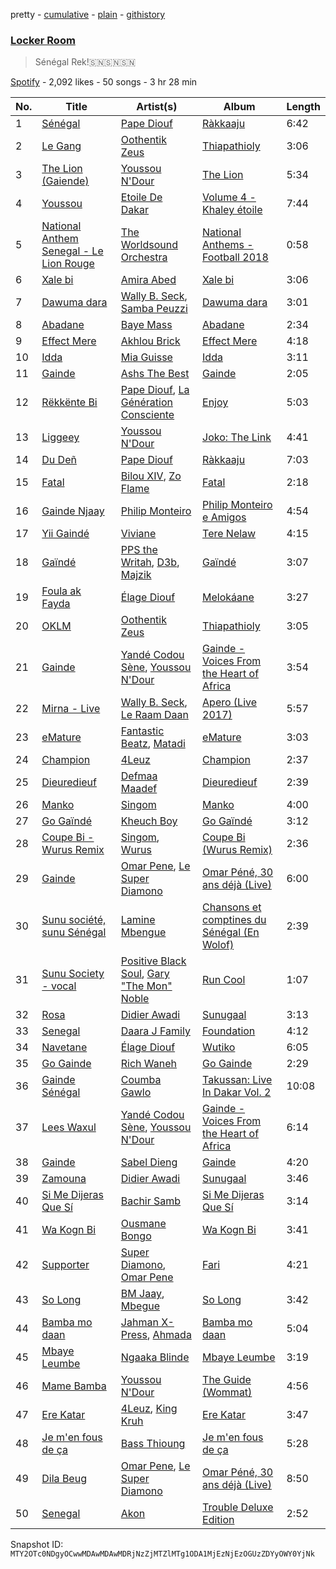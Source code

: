 pretty - [cumulative](/playlists/cumulative/37i9dQZF1DX8SaiEt4OVJw.md) - [plain](/playlists/plain/37i9dQZF1DX8SaiEt4OVJw) - [githistory](https://github.githistory.xyz/mackorone/spotify-playlist-archive/blob/main/playlists/plain/37i9dQZF1DX8SaiEt4OVJw)

### [Locker Room ](https://open.spotify.com/playlist/37i9dQZF1DX8SaiEt4OVJw)

> Sénégal Rek!🇸🇳🇸🇳🇸🇳

[Spotify](https://open.spotify.com/user/spotify) - 2,092 likes - 50 songs - 3 hr 28 min

| No. | Title | Artist(s) | Album | Length |
|---|---|---|---|---|
| 1 | [Sénégal](https://open.spotify.com/track/0nfzcEx8zmGT9kUAKok6yf) | [Pape Diouf](https://open.spotify.com/artist/54SeJkg1IKFUMgXde8cgaj) | [Ràkkaaju](https://open.spotify.com/album/4FTZdFwrV3O0HK5B6qDnm5) | 6:42 |
| 2 | [Le Gang](https://open.spotify.com/track/3elChqaWlHV1xoWY02FBwn) | [Oothentik Zeus](https://open.spotify.com/artist/3ghPtsThqUAx91D4Acvvmi) | [Thiapathioly](https://open.spotify.com/album/6kYaefoyWBD0C3MhW3PKy1) | 3:06 |
| 3 | [The Lion \(Gaiende\)](https://open.spotify.com/track/1yrc7qxYjCKjgPDshOye51) | [Youssou N'Dour](https://open.spotify.com/artist/77zlytAFjPFjUKda8TNIDY) | [The Lion](https://open.spotify.com/album/38xVCz4qYEXu1FwbEHJ8eA) | 5:34 |
| 4 | [Youssou](https://open.spotify.com/track/0riKCDk8HNfsSzUKup0YzC) | [Etoile De Dakar](https://open.spotify.com/artist/0ZEIBXEWSSTDLhheAO9Wyk) | [Volume 4 \- Khaley étoile](https://open.spotify.com/album/5U6rLFNyYwmT1AkJQ7GIr0) | 7:44 |
| 5 | [National Anthem Senegal \- Le Lion Rouge](https://open.spotify.com/track/5FknxTRv2ph0qOY9GzjLgl) | [The Worldsound Orchestra](https://open.spotify.com/artist/4Q9VM1XHX9nAXG3mi3xHuC) | [National Anthems \- Football 2018](https://open.spotify.com/album/5S8ppiorFgHmC1tiVXvXrP) | 0:58 |
| 6 | [Xale bi](https://open.spotify.com/track/5A8JVvC7RJ9OHEC411OdLb) | [Amira Abed](https://open.spotify.com/artist/4UtWbbJdQl4MXHgZ3Ol6ji) | [Xale bi](https://open.spotify.com/album/15xsr5C8VEYE8c9KUiTdgw) | 3:06 |
| 7 | [Dawuma dara](https://open.spotify.com/track/3nTis5B0AbjzbYFDMqScPV) | [Wally B\. Seck](https://open.spotify.com/artist/5SVxYNSZjum1qCdVczQScc), [Samba Peuzzi](https://open.spotify.com/artist/4jXLwmp2AhoxoaPr14fagb) | [Dawuma dara](https://open.spotify.com/album/5Ukcyz7inbjx2oIgaZUD0O) | 3:01 |
| 8 | [Abadane](https://open.spotify.com/track/4nt5o7sX9ZVRrDUXwHEnJJ) | [Baye Mass](https://open.spotify.com/artist/0sjV77WupRucJ27YaMtFzx) | [Abadane](https://open.spotify.com/album/0uKApafzbKSnlBP6MI8Z2V) | 2:34 |
| 9 | [Effect Mere](https://open.spotify.com/track/4KjAxGfPwGKYzipnVavtrc) | [Akhlou Brick](https://open.spotify.com/artist/6Lq4CjT2j15j6UkqqjEguO) | [Effect Mere](https://open.spotify.com/album/0iOR6KmTgnD6ELXSIz4XpI) | 4:18 |
| 10 | [Idda](https://open.spotify.com/track/1MI8d88U2gBYEXAjCXzkXF) | [Mia Guisse](https://open.spotify.com/artist/0S17uH3c9zczQrichFl24S) | [Idda](https://open.spotify.com/album/0oofqp32mNMf1zIPx48fiJ) | 3:11 |
| 11 | [Gainde](https://open.spotify.com/track/2euLlfO4KZLyvsRLH34LhL) | [Ashs The Best](https://open.spotify.com/artist/0VLSACiskWZ7DUL0TJHXFx) | [Gainde](https://open.spotify.com/album/3Wgqsgxx24W31niRD7bxR1) | 2:05 |
| 12 | [Rëkkënte Bi](https://open.spotify.com/track/3Bb2UpUgjkgSD8e3DDCbLK) | [Pape Diouf](https://open.spotify.com/artist/54SeJkg1IKFUMgXde8cgaj), [La Génération Consciente](https://open.spotify.com/artist/0bCbA7fKSoubwnuYUxBkLP) | [Enjoy](https://open.spotify.com/album/2hvGrsPNGQE8uecMTRUb65) | 5:03 |
| 13 | [Liggeey](https://open.spotify.com/track/1vL4zn5vWOU4FbWDa7s7nw) | [Youssou N'Dour](https://open.spotify.com/artist/77zlytAFjPFjUKda8TNIDY) | [Joko: The Link](https://open.spotify.com/album/1zqKXsZQLONrHxoI5rUW37) | 4:41 |
| 14 | [Du Deñ](https://open.spotify.com/track/6KaabakThXwVdWv08Q2s9y) | [Pape Diouf](https://open.spotify.com/artist/54SeJkg1IKFUMgXde8cgaj) | [Ràkkaaju](https://open.spotify.com/album/4FTZdFwrV3O0HK5B6qDnm5) | 7:03 |
| 15 | [Fatal](https://open.spotify.com/track/13NuoA2fdG6WNbspXjkqZj) | [Bilou XIV](https://open.spotify.com/artist/3dvawoZB8I6eowcfrDx1Ii), [Zo Flame](https://open.spotify.com/artist/5P2fBaTJDFcGu1kzcBhVXL) | [Fatal](https://open.spotify.com/album/6gG5druZe243LEyO266gRH) | 2:18 |
| 16 | [Gainde Njaay](https://open.spotify.com/track/1WeYbIvwVfkw5ByO2T8LrX) | [Philip Monteiro](https://open.spotify.com/artist/7ijqDTVwOAFwX6epoMKGj9) | [Philip Monteiro e Amigos](https://open.spotify.com/album/4cfAeQexrysLJtrBUjRc1c) | 4:54 |
| 17 | [Yii Gaindé](https://open.spotify.com/track/2NDtTyFBl6VZbLy5wuVO5d) | [Viviane](https://open.spotify.com/artist/35xJVUVTevr1XAvPkMXuf8) | [Tere Nelaw](https://open.spotify.com/album/67M1CkElrLy6zHheLsPQsN) | 4:15 |
| 18 | [Gaïndé](https://open.spotify.com/track/5VaFNvICeRD4Q2AV81rsk6) | [PPS the Writah](https://open.spotify.com/artist/5hSQLuOun5KPwaPViRkgPv), [D3b](https://open.spotify.com/artist/5iKhWdhzQ0XVFCvv8qdlhn), [Majzik](https://open.spotify.com/artist/4HliaTGB7WLXup6ZkKw53i) | [Gaïndé](https://open.spotify.com/album/5fxJXoEKPvvhpIisgObkI7) | 3:07 |
| 19 | [Foula ak Fayda](https://open.spotify.com/track/6KIfRbNRc0baU1NqVi4HBU) | [Élage Diouf](https://open.spotify.com/artist/1IjC1jUjeLi2VXaxGT1B76) | [Melokáane](https://open.spotify.com/album/2m1EoiPNmUnMmSXkPenClq) | 3:27 |
| 20 | [OKLM](https://open.spotify.com/track/4pv4SCAnVQaBy07oiXSShg) | [Oothentik Zeus](https://open.spotify.com/artist/3ghPtsThqUAx91D4Acvvmi) | [Thiapathioly](https://open.spotify.com/album/6kYaefoyWBD0C3MhW3PKy1) | 3:05 |
| 21 | [Gainde](https://open.spotify.com/track/1R3MhIdYyobFnQOHPdxyel) | [Yandé Codou Sène](https://open.spotify.com/artist/73Z0aeh16t1h0S5jRDizuJ), [Youssou N'Dour](https://open.spotify.com/artist/77zlytAFjPFjUKda8TNIDY) | [Gainde \- Voices From the Heart of Africa](https://open.spotify.com/album/427okyQRjN9MOrRhsobZbD) | 3:54 |
| 22 | [Mirna \- Live](https://open.spotify.com/track/45r2Cy5iBc6n5TNZ9Ojkyp) | [Wally B\. Seck](https://open.spotify.com/artist/5SVxYNSZjum1qCdVczQScc), [Le Raam Daan](https://open.spotify.com/artist/5rYD78znxhOhbdq7n6OI0e) | [Apero \(Live 2017\)](https://open.spotify.com/album/6IJJSPFRkkN8XNUl2G3cBy) | 5:57 |
| 23 | [eMature](https://open.spotify.com/track/3X9u9WPqE1Qt2BrHaeVFEs) | [Fantastic Beatz](https://open.spotify.com/artist/6pQAI7hzgLCdYLYxU3Nx6x), [Matadi](https://open.spotify.com/artist/7wC31BHucm9dr69ZzvCjGM) | [eMature](https://open.spotify.com/album/5WqPdupk0jnmL6ZUFDq749) | 3:03 |
| 24 | [Champion](https://open.spotify.com/track/1c7OP3XkM4djqcxsLXXe0v) | [4Leuz](https://open.spotify.com/artist/1fVoqPJYIfw4p1imdVvsI9) | [Champion](https://open.spotify.com/album/4nQl92b43x6RKg63WWBtf1) | 2:37 |
| 25 | [Dieuredieuf](https://open.spotify.com/track/62ES3zCjajWugeXbU03iY2) | [Defmaa Maadef](https://open.spotify.com/artist/0IVXBYOdQmzSKy1UNQZcnA) | [Dieuredieuf](https://open.spotify.com/album/3DEBtnjsM80bzVcFDLK5Rs) | 2:39 |
| 26 | [Manko](https://open.spotify.com/track/5U8HbTpmQmgeZlQD22NKPB) | [Singom](https://open.spotify.com/artist/0irLAzm9SysPMkXleeJ4DM) | [Manko](https://open.spotify.com/album/6Son2qzFVrPnZt0cBlYfqF) | 4:00 |
| 27 | [Go Gaïndé](https://open.spotify.com/track/2xZjfo8QdncxKwaibPl8M5) | [Kheuch Boy](https://open.spotify.com/artist/6e9La3olRooVF1laXsh6E8) | [Go Gaïndé](https://open.spotify.com/album/4XiAS9heCr0lIU2jOWasEZ) | 3:12 |
| 28 | [Coupe Bi \- Wurus Remix](https://open.spotify.com/track/6B9zjL6K3zfwnCJZduh7nv) | [Singom](https://open.spotify.com/artist/0irLAzm9SysPMkXleeJ4DM), [Wurus](https://open.spotify.com/artist/3TqhJB8n9zvfo4Zcs2RSo1) | [Coupe Bi \(Wurus Remix\)](https://open.spotify.com/album/1i2CavuGCi594A5p34Pd4X) | 2:36 |
| 29 | [Gainde](https://open.spotify.com/track/5y2vQ3iWQVcurvrOdG1IRh) | [Omar Pene](https://open.spotify.com/artist/4nnxyRURTnR5bO1rUWMe4N), [Le Super Diamono](https://open.spotify.com/artist/1STm0AYsnhrGFgWxGBi1m2) | [Omar Péné, 30 ans déjà \(Live\)](https://open.spotify.com/album/2Tb6pLYWYTZDmDLWRpdmgG) | 6:00 |
| 30 | [Sunu société, sunu Sénégal](https://open.spotify.com/track/2OLPTc5pavMiiOtisGiTRh) | [Lamine Mbengue](https://open.spotify.com/artist/72ONjqs8WZu8xYikqWg6Dn) | [Chansons et comptines du Sénégal \(En Wolof\)](https://open.spotify.com/album/1mNUNyEsP9Nj4Ee6CtZ7Ga) | 2:39 |
| 31 | [Sunu Society \- vocal](https://open.spotify.com/track/2lDIc2OaqXQhiFODTFO2am) | [Positive Black Soul](https://open.spotify.com/artist/3ESsXVMhBm2vfZaWmMdHAi), [Gary "The Mon" Noble](https://open.spotify.com/artist/3X8ZKF763nMipHVDC2BzHP) | [Run Cool](https://open.spotify.com/album/4V0PdiIq8Pc7VKfl0fEmqq) | 1:07 |
| 32 | [Rosa](https://open.spotify.com/track/5v7Wdwht1uUq9yuv7wkC1c) | [Didier Awadi](https://open.spotify.com/artist/4ydTQzghrxvKHQGLPo9h5F) | [Sunugaal](https://open.spotify.com/album/6DymYR1CVPDajNQrwDP8Uz) | 3:13 |
| 33 | [Senegal](https://open.spotify.com/track/27nWLmwZhpZHCrcPc6p4Rd) | [Daara J Family](https://open.spotify.com/artist/4MvdDpI9EsfvDfKrr07H46) | [Foundation](https://open.spotify.com/album/1GA36VOnII3zU2kgVJgj3Q) | 4:12 |
| 34 | [Navetane](https://open.spotify.com/track/6f3csgdd8jg0FzijtbtD4h) | [Élage Diouf](https://open.spotify.com/artist/1IjC1jUjeLi2VXaxGT1B76) | [Wutiko](https://open.spotify.com/album/2BiEV0VhyWzV7MuRxyBt2u) | 6:05 |
| 35 | [Go Gainde](https://open.spotify.com/track/4MkwYh21G4J5zLR2IAhP9S) | [Rich Waneh](https://open.spotify.com/artist/7cSjINBvZ8bddluBvrQ9iv) | [Go Gainde](https://open.spotify.com/album/7Ky26RhTz7DAzJX9Ahd4Zv) | 2:29 |
| 36 | [Gainde Sénégal](https://open.spotify.com/track/4UfqOrxMKQtG7Istj30T92) | [Coumba Gawlo](https://open.spotify.com/artist/2YoRPc8bzxxEuK2rYbeWf5) | [Takussan: Live In Dakar Vol\. 2](https://open.spotify.com/album/6Es1VuS2Uafg3dTdqMEaBY) | 10:08 |
| 37 | [Lees Waxul](https://open.spotify.com/track/4U5ZNBYEyvIkFMnrw33GsX) | [Yandé Codou Sène](https://open.spotify.com/artist/73Z0aeh16t1h0S5jRDizuJ), [Youssou N'Dour](https://open.spotify.com/artist/77zlytAFjPFjUKda8TNIDY) | [Gainde \- Voices From the Heart of Africa](https://open.spotify.com/album/427okyQRjN9MOrRhsobZbD) | 6:14 |
| 38 | [Gainde](https://open.spotify.com/track/4Gkr2OG8qyoHoo5eS68lcD) | [Sabel Dieng](https://open.spotify.com/artist/3dJ25CMDAFc0YrlJTLDTKT) | [Gainde](https://open.spotify.com/album/2kt8s8pn5p16mNziF4WMML) | 4:20 |
| 39 | [Zamouna](https://open.spotify.com/track/65qKlzdywjJEOIFPx5e4Oi) | [Didier Awadi](https://open.spotify.com/artist/4ydTQzghrxvKHQGLPo9h5F) | [Sunugaal](https://open.spotify.com/album/6DymYR1CVPDajNQrwDP8Uz) | 3:46 |
| 40 | [Si Me Dijeras Que Sí](https://open.spotify.com/track/4wNK7BZtuMq7aVmjv3oMke) | [Bachir Samb](https://open.spotify.com/artist/6xH2Nz0KbcxQeq1iURKZ9P) | [Si Me Dijeras Que Sí](https://open.spotify.com/album/65wXhGjrnP67irq8jYH21Z) | 3:14 |
| 41 | [Wa Kogn Bi](https://open.spotify.com/track/3LnFqil63JY2suOKCPeYiB) | [Ousmane Bongo](https://open.spotify.com/artist/5kvpPDYq8NjkKPI7cQHvmZ) | [Wa Kogn Bi](https://open.spotify.com/album/2VVDjVRflO7HEJ5313vrQ1) | 3:41 |
| 42 | [Supporter](https://open.spotify.com/track/4K9HeuRUx1U1MpmE5a2dGP) | [Super Diamono](https://open.spotify.com/artist/7AMycMqOYq99M65svYeKLr), [Omar Pene](https://open.spotify.com/artist/4nnxyRURTnR5bO1rUWMe4N) | [Fari](https://open.spotify.com/album/3wcc9f7uvfpDuuF8zkq9OR) | 4:21 |
| 43 | [So Long](https://open.spotify.com/track/0r6drQLMC20q1t0gYTHrYb) | [BM Jaay](https://open.spotify.com/artist/0BDWjfYMFVuzBGfeZogFlk), [Mbegue](https://open.spotify.com/artist/2QpHYvC99DCObipW0HlBSU) | [So Long](https://open.spotify.com/album/5lN5Ufe06LymcpPSQsVSQi) | 3:42 |
| 44 | [Bamba mo daan](https://open.spotify.com/track/3EzIZiJXkJKH0Y8Jn5DRYI) | [Jahman X\-Press](https://open.spotify.com/artist/3EmEVhfs5YO9XVr5EIPWdc), [Ahmada](https://open.spotify.com/artist/4T4C0ZQEz4PcW8oQ0Riu4w) | [Bamba mo daan](https://open.spotify.com/album/0fgZtfb8Su9LdQS7IugAb0) | 5:04 |
| 45 | [Mbaye Leumbe](https://open.spotify.com/track/0sG4uP9KnMeSaehyJaXDTk) | [Ngaaka Blinde](https://open.spotify.com/artist/6JBweZ5NTBmZ8rJhDrb902) | [Mbaye Leumbe](https://open.spotify.com/album/2I3sH1PDfDh5st5upIrhEy) | 3:19 |
| 46 | [Mame Bamba](https://open.spotify.com/track/078jilHPrMLpjs8PPQoXSA) | [Youssou N'Dour](https://open.spotify.com/artist/77zlytAFjPFjUKda8TNIDY) | [The Guide \(Wommat\)](https://open.spotify.com/album/4K2xwEC31lTt6sFfC4tYoM) | 4:56 |
| 47 | [Ere Katar](https://open.spotify.com/track/2i6SP0cY5U10F8cEnlB5UD) | [4Leuz](https://open.spotify.com/artist/1fVoqPJYIfw4p1imdVvsI9), [King Kruh](https://open.spotify.com/artist/09k22CjFt68Hd77zXasqeo) | [Ere Katar](https://open.spotify.com/album/0bbSsMr0w8ykK8m3qD7QUs) | 3:47 |
| 48 | [Je m'en fous de ça](https://open.spotify.com/track/1s1uRc7LL0Zu76OlIZNtdj) | [Bass Thioung](https://open.spotify.com/artist/5W9j2vTdRrv3MaNo8xV0XN) | [Je m'en fous de ça](https://open.spotify.com/album/0L2kud4lpCUCIxNHndd2cA) | 5:28 |
| 49 | [Dila Beug](https://open.spotify.com/track/1p6fwH9J5T5hzY9k1CrwLe) | [Omar Pene](https://open.spotify.com/artist/4nnxyRURTnR5bO1rUWMe4N), [Le Super Diamono](https://open.spotify.com/artist/1STm0AYsnhrGFgWxGBi1m2) | [Omar Péné, 30 ans déjà \(Live\)](https://open.spotify.com/album/2Tb6pLYWYTZDmDLWRpdmgG) | 8:50 |
| 50 | [Senegal](https://open.spotify.com/track/5nPGKwUDZviNlPxaeUHChm) | [Akon](https://open.spotify.com/artist/0z4gvV4rjIZ9wHck67ucSV) | [Trouble Deluxe Edition](https://open.spotify.com/album/77eKpEVxmSr1RhqMlirlTF) | 2:52 |

Snapshot ID: `MTY2OTc0NDgyOCwwMDAwMDAwMDRjNzZjMTZlMTg1ODA1MjEzNjEzOGUzZDYyOWY0YjNk`
